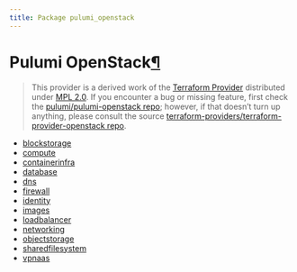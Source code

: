 ```yaml
---
title: Package pulumi_openstack
---
```


<div class="section" id="pulumi-openstack">
<h1>Pulumi OpenStack<a class="headerlink" href="#pulumi-openstack" title="Permalink to this headline">¶</a></h1>
<blockquote>
<div><p>This provider is a derived work of the <a class="reference external" href="https://github.com/terraform-providers/terraform-provider-openstack">Terraform Provider</a> distributed under
<a class="reference external" href="https://www.mozilla.org/en-US/MPL/2.0/">MPL 2.0</a>. If you encounter a bug or missing feature, first check the
<a class="reference external" href="https://github.com/pulumi/pulumi-openstack/issues">pulumi/pulumi-openstack repo</a>; however, if that doesn’t turn up
anything, please consult the source <a class="reference external" href="https://github.com/terraform-providers/terraform-provider-openstack/issues">terraform-providers/terraform-provider-openstack repo</a>.</p>
</div></blockquote>
<div class="toctree-wrapper compound">
<ul>
<li class="toctree-l1"><a class="reference internal" href="blockstorage/">blockstorage</a></li>
<li class="toctree-l1"><a class="reference internal" href="compute/">compute</a></li>
<li class="toctree-l1"><a class="reference internal" href="containerinfra/">containerinfra</a></li>
<li class="toctree-l1"><a class="reference internal" href="database/">database</a></li>
<li class="toctree-l1"><a class="reference internal" href="dns/">dns</a></li>
<li class="toctree-l1"><a class="reference internal" href="firewall/">firewall</a></li>
<li class="toctree-l1"><a class="reference internal" href="identity/">identity</a></li>
<li class="toctree-l1"><a class="reference internal" href="images/">images</a></li>
<li class="toctree-l1"><a class="reference internal" href="loadbalancer/">loadbalancer</a></li>
<li class="toctree-l1"><a class="reference internal" href="networking/">networking</a></li>
<li class="toctree-l1"><a class="reference internal" href="objectstorage/">objectstorage</a></li>
<li class="toctree-l1"><a class="reference internal" href="sharedfilesystem/">sharedfilesystem</a></li>
<li class="toctree-l1"><a class="reference internal" href="vpnaas/">vpnaas</a></li>
</ul>
</div>
</div>
